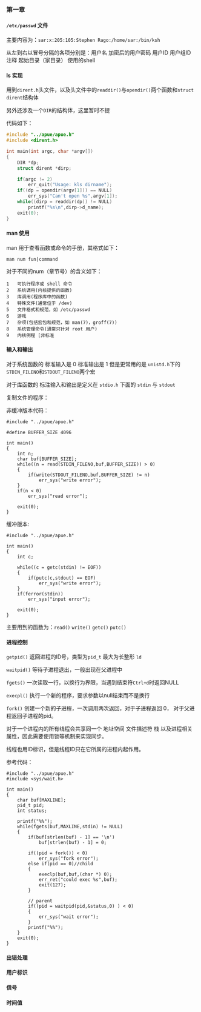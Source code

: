 ### 第一章
#### `/etc/passwd` 文件
主要内容为：`sar:x:205:105:Stephen Rago:/home/sar:/bin/ksh`

从左到右以冒号分隔的各项分别是：用户名 加密后的用户密码 用户ID 用户组ID 注释 起始目录（家目录） 使用的shell

#### ls 实现
用到`dirent.h`头文件，以及头文件中的`readdir()`与`opendir()`两个函数和`struct dirent`结构体

另外还涉及一个`DIR`的结构体，这里暂时不提

代码如下：

``` c
#include "../apue/apue.h"
#include <dirent.h>

int main(int argc, char *argv[])
{
    DIR *dp;
    struct dirent *dirp;

    if(argc != 2)
        err_quit("Usage: kls dirname");
    if((dp = opendir(argv[1])) == NULL)
        err_sys("Can't open %s",argv[1]);
    while((dirp = readdir(dp)) != NULL)
        printf("%s\n",dirp->d_name);
    exit(0);
}
```

#### man 使用
man 用于查看函数或命令的手册，其格式如下：

`man num fun|command`

对于不同的num（章节号）的含义如下：

```
1   可执行程序或 shell 命令
2   系统调用(内核提供的函数)
3   库调用(程序库中的函数)
4   特殊文件(通常位于 /dev)
5   文件格式和规范，如 /etc/passwd
6   游戏
7   杂项(包括宏包和规范，如 man(7)，groff(7))
8   系统管理命令(通常只针对 root 用户)
9   内核例程 [非标准
```

#### 输入和输出
对于系统函数的 标准输入是 0 标准输出是 1 但是更常用的是 `unistd.h`下的`STDIN_FILENO`和`STDOUT_FILENO`两个宏

对于库函数的 标注输入和输出是定义在 `stdio.h` 下面的 `stdin` 与 `stdout`

复制文件的程序：

非缓冲版本代码：

```
#include "../apue/apue.h"

#define BUFFER_SIZE 4096

int main()
{
    int n;
    char buf[BUFFER_SIZE];
    while((n = read(STDIN_FILENO,buf,BUFFER_SIZE)) > 0)
    {
        if(write(STDOUT_FILENO,buf,BUFFER_SIZE) != n)
            err_sys("write error");   
    }
    if(n < 0)
        err_sys("read error");

    exit(0);
}
```

缓冲版本:

```
#include "../apue/apue.h"

int main()
{
    int c;

    while((c = getc(stdin) != EOF))
    {
        if(putc(c,stdout) == EOF)
            err_sys("write error");
    }
    if(ferror(stdin))
        err_sys("input error");

    exit(0);
}

```

主要用到的函数为：`read()` `write()` `getc()` `putc()`

#### 进程控制
`getpid()` 返回进程的ID号，类型为`pid_t` 最大为长整形 `ld`

`waitpid()` 等待子进程退出，一般出现在父进程中

`fgets()` 一次读取一行，以换行为界限，当遇到结束符`Ctrl+d`时返回NULL

`execpl()` 执行一个新的程序，要求参数以null结束而不是换行

`fork()` 创建一个新的子进程，一次调用两次返回，对于子进程返回 0， 对于父进程返回子进程的pid。

对于一个进程内的所有线程会共享同一个 地址空间 文件描述符 栈 以及进程相关属性，因此需要使用锁等机制来实现同步。

线程也用ID标识，但是线程ID只在它所属的进程内起作用。

参考代码：

```
#include "../apue/apue.h"
#include <sys/wait.h>

int main()
{
    char buf[MAXLINE];
    pid_t pid;
    int status;

    printf("%%");
    while(fgets(buf,MAXLINE,stdin) != NULL)
    {
        if(buf[strlen(buf) - 1] == '\n')
            buf[strlen(buf) - 1] = 0;
        
        if((pid = fork()) < 0)
            err_sys("fork error");
        else if(pid == 0)//child
        {
            execlp(buf,buf,(char *) 0);
            err_ret("could exec %s",buf);
            exit(127);
        }

        // parent
        if((pid = waitpid(pid,&status,0) ) < 0)
        {
            err_sys("wait error"); 
        }
        printf("%%");
    }  
    exit(0);
}
```

#### 出错处理


#### 用户标识


#### 信号


#### 时间值